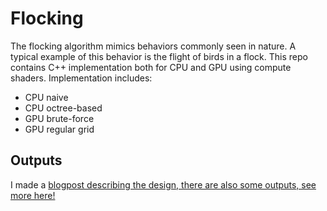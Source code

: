 # Flocking

The flocking algorithm mimics behaviors commonly seen in nature. A typical example of this behavior is the flight of birds in a flock. This repo contains C++ implementation both for CPU and GPU using compute shaders.
Implementation includes:

- CPU naive
- CPU octree-based
- GPU brute-force
- GPU regular grid

## Outputs

I made a [blogpost describing the design, there are also some outputs, see more here!](https://vojtatom.github.io/flocking.cpp)
